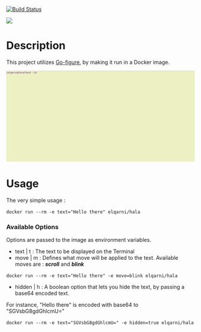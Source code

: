 [![Build Status](https://travis-ci.com/Elgarni/Ascii-Art-with-Docker-and-Go.svg?branch=master)](https://travis-ci.com/Elgarni/Ascii-Art-with-Docker-and-Go)

[![](https://images.microbadger.com/badges/image/elqarni/hala.svg)](https://microbadger.com/images/elqarni/hala "Get your own image badge on microbadger.com")

# Description
This project utilizes [Go-figure](https://github.com/common-nighthawk/go-figure), by making it run in a Docker image.

![gif](docs/result-on-terminal.gif)

# Usage
The very simple usage :
```shell
docker run --rm -e text="Hello there" elqarni/hala
```

### Available Options
Options are passed to the image as environment variables. 
* text | t : The text to be displayed on the Terminal
* move | m :  Defines what move will be applied to the text. Available moves are : _**scroll**_ and _**blink**_
```shell
docker run --rm -e text="Hello there" -e move=blink elqarni/hala
```
* hidden | h : A boolean option that lets you hide the text, by passing a base64 encoded text.

For instance, "Hello there" is encoded with base64 to "SGVsbG8gdGhlcmU="

```shell
docker run --rm -e text="SGVsbG8gdGhlcmU=" -e hidden=true elqarni/hala
```
